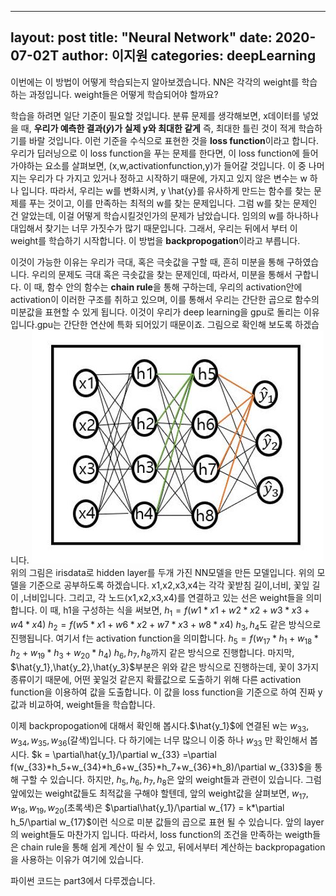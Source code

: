﻿
---
layout: post
title:  "Neural Network"
date:   2020-07-02T
author: 이지원
categories: deepLearning
---

이번에는 이 방법이 어떻게 학습되는지 알아보겠습니다. NN은 각각의 weight를 학습하는 과정입니다. weight들은 어떻게 학습되어야 할까요?

 학습을 하려면 일단 기준이 필요할 것입니다. 분류 문제를 생각해보면, x데이터를 넣었을 때, **우리가 예측한 결과($\hat{y}$)가 실제 y와 최대한 같게** 즉, 최대한 틀린 것이 적게 학습하기를 바랄 것입니다. 이런 기준을 수식으로 표현한 것을 **loss function**이라고 합니다. 우리가 딥러닝으로 이 loss function을 푸는 문제를 한다면, 이 loss function에 들어가야하는 요소를 살펴보면, (x,w,activationfunction,y)가 들어갈 것입니다. 이 중 나머지는 우리가 다 가지고 있거나 정하고 시작하기 때문에, 가지고 있지 않은 변수는 w 하나 입니다. 따라서, 우리는 w를 변화시켜, y \hat{y}를 유사하게 만드는 함수를 찾는 문제를 푸는 것이고, 이를 만족하는 최적의 w를 찾는 문제입니다. 그럼 w를 찾는 문제인 건 알았는데, 이걸 어떻게 학습시킬것인가의 문제가 남았습니다. 임의의 w를 하나하나 대입해서 찾기는 너무 가짓수가 많기 때문입니다. 그래서, 우리는 뒤에서 부터 이 weight를 학습하기 시작합니다. 이 방법을 **backpropogation**이라고 부릅니다. 

 이것이 가능한 이유는 우리가 극대, 혹은 극솟값을 구할 때, 흔히 미분을 통해 구하였습니다. 우리의 문제도 극대 혹은 극솟값을 찾는 문제인데, 따라서, 미분을 통해서 구합니다. 이 때, 함수 안의 함수는 **chain rule**을 통해 구하는데, 우리의 activation안에 activation이 이러한 구조를 취하고 있으며, 이를 통해서 우리는 간단한 곱으로 함수의 미분값을 표현할 수 있게 됩니다. 이것이 우리가 deep learning을 gpu로 돌리는 이유입니다.gpu는 간단한 연산에 특화 되어있기 때문이죠. 그림으로 확인해 보도록 하겠습니다.
<img src ="https://github.com/easy1012/easy1012.github.io/blob/master/assets/irismodel3.jpg?raw=true ">
위의 그림은 irisdata로 hidden layer를 두개 가진 NN모델을 만든 모델입니다. 위의 모델을 기준으로 공부하도록 하겠습니다. x1,x2,x3,x4는 각각 꽃받침 길이,너비, 꽃잎 길이 ,너비입니다. 그리고, 각 노드(x1,x2,x3,x4)를 연결하고 있는 선은 weight들을 의미합니다. 이 때, h1을 구성하는 식을 써보면,
$h_1 =f(w1*x1+w2*x2+w3*x3+w4*x4)$
$h_2 =f(w5*x1+w6*x2+w7*x3+w8*x4)$
$h_3,h_4$도 같은 방식으로 진행됩니다. 여기서 f는 activation function을 의미합니다.
$h_5 = f(w_{17}*h_1+w_{18}*h_2+w_{19}*h_3+w_{20}*h_4)$
$h_6,h_7,h_8$까지 같은 방식으로 진행합니다. 마지막, $\hat{y_1},\hat{y_2},\hat{y_3}$부분은 위와 같은 방식으로 진행하는데, 꽃이 3가지 종류이기 때문에, 어떤 꽃일것 같은지 확률값으로 도출하기 위해 다른 activation function을 이용하여 값을 도출합니다. 이 값을 loss function을 기준으로 하여 진짜 y값과 비교하여, weight들을 학습합니다.

이제 backpropogation에 대해서 확인해 봅시다.$\hat{y_1}$에 연결된 w는 $w_{33},w_{34},w_{35},w_{36}$(갈색)입니다. 다 하기에는 너무 많으니 이중 하나 $w_{33}$ 만 확인해서 봅시다. $k = \partial\hat{y_1}/\partial w_{33} =\partial f(w_{33}*h_5+w_{34}*h_6+w_{35}*h_7+w_{36}*h_8)/\partial w_{33}$을 통해 구할 수 있습니다. 하지만, $h_5,h_6,h_7,h_8$은 앞의 weight들과 관련이 있습니다. 그럼 앞에있는 weight값들도 최적값을 구해야 할텐데, 앞의 weight값을 살펴보면, $w_{17},w_{18},w_{19},w_{20}$(초록색)은 $\partial\hat{y_1}/\partial w_{17} = k*\partial h_5/\partial w_{17}$이런 식으로 미분 값들의 곱으로 표현 될 수 있습니다. 앞의 layer의 weight들도 마찬가지 입니다. 따라서, loss function의 조건을 만족하는 weigth들은 chain rule을 통해 쉽게 계산이 될 수 있고, 뒤에서부터 계산하는 backpropagation을 사용하는 이유가 여기에 있습니다.

파이썬 코드는 part3에서 다루겠습니다.



